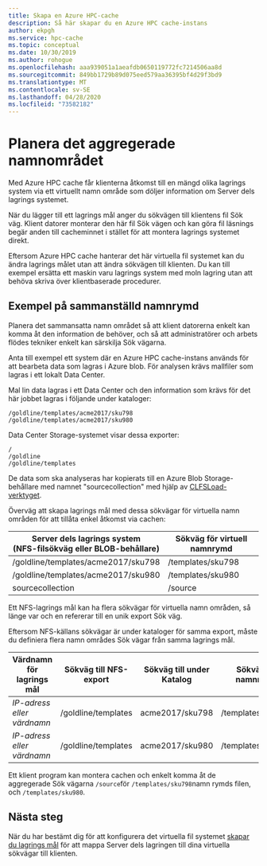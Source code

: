 ```yaml
---
title: Skapa en Azure HPC-cache
description: Så här skapar du en Azure HPC cache-instans
author: ekpgh
ms.service: hpc-cache
ms.topic: conceptual
ms.date: 10/30/2019
ms.author: rohogue
ms.openlocfilehash: aaa939051a1aeafdb0650119772fc7214506aa8d
ms.sourcegitcommit: 849bb1729b89d075eed579aa36395bf4d29f3bd9
ms.translationtype: MT
ms.contentlocale: sv-SE
ms.lasthandoff: 04/28/2020
ms.locfileid: "73582182"
---
```

# <a name="plan-the-aggregated-namespace"></a>Planera det aggregerade namnområdet

Med Azure HPC cache får klienterna åtkomst till en mängd olika lagrings system via ett virtuellt namn område som döljer information om Server dels lagrings systemet.

När du lägger till ett lagrings mål anger du sökvägen till klientens fil Sök väg. Klient datorer monterar den här fil Sök vägen och kan göra fil läsnings begär anden till cacheminnet i stället för att montera lagrings systemet direkt.

Eftersom Azure HPC cache hanterar det här virtuella fil systemet kan du ändra lagrings målet utan att ändra sökvägen till klienten. Du kan till exempel ersätta ett maskin varu lagrings system med moln lagring utan att behöva skriva över klientbaserade procedurer.

## <a name="aggregated-namespace-example"></a>Exempel på sammanställd namnrymd

Planera det sammansatta namn området så att klient datorerna enkelt kan komma åt den information de behöver, och så att administratörer och arbets flödes tekniker enkelt kan särskilja Sök vägarna.

Anta till exempel ett system där en Azure HPC cache-instans används för att bearbeta data som lagras i Azure blob. För analysen krävs mallfiler som lagras i ett lokalt Data Center.

Mal lin data lagras i ett Data Center och den information som krävs för det här jobbet lagras i följande under kataloger:

    /goldline/templates/acme2017/sku798
    /goldline/templates/acme2017/sku980 

Data Center Storage-systemet visar dessa exporter:

    /
    /goldline
    /goldline/templates

De data som ska analyseras har kopierats till en Azure Blob Storage-behållare med namnet "sourcecollection" med hjälp av [CLFSLoad-verktyget](hpc-cache-ingest.md#pre-load-data-in-blob-storage-with-clfsload).

Överväg att skapa lagrings mål med dessa sökvägar för virtuella namn områden för att tillåta enkel åtkomst via cachen:

| Server dels lagrings system <br/> (NFS-filsökväg eller BLOB-behållare) | Sökväg för virtuell namnrymd |
|-----------------------------------------|------------------------|
| /goldline/templates/acme2017/sku798     | /templates/sku798      |
| /goldline/templates/acme2017/sku980     | /templates/sku980      |
| sourcecollection                        | /source               |

Ett NFS-lagrings mål kan ha flera sökvägar för virtuella namn områden, så länge var och en refererar till en unik export Sök väg.

Eftersom NFS-källans sökvägar är under kataloger för samma export, måste du definiera flera namn områdes Sök vägar från samma lagrings mål.

| Värdnamn för lagrings mål  | Sökväg till NFS-export      | Sökväg till under Katalog | Sökväg till namnrymd    |
|--------------------------|----------------------|-------------------|-------------------|
| *IP-adress eller värdnamn* | /goldline/templates  | acme2017/sku798   | /templates/sku798 |
| *IP-adress eller värdnamn* | /goldline/templates  | acme2017/sku980   | /templates/sku980 |

Ett klient program kan montera cachen och enkelt komma åt de aggregerade Sök vägarna ``/source``för ``/templates/sku798``namn rymds filen, och ``/templates/sku980``.

## <a name="next-steps"></a>Nästa steg

När du har bestämt dig för att konfigurera det virtuella fil systemet [skapar du lagrings mål](hpc-cache-add-storage.md) för att mappa Server dels lagringen till dina virtuella sökvägar till klienten.
